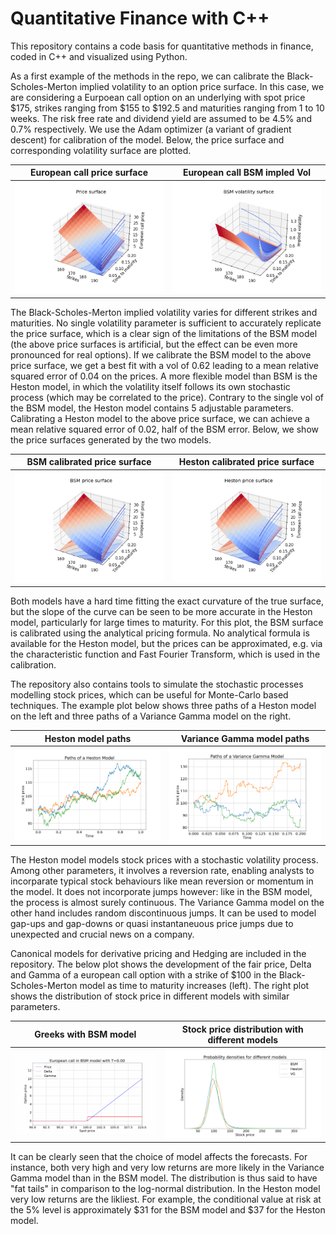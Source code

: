 # Quantitative Finance with C++
This repository contains a code basis for quantitative methods in finance, coded in C++ and visualized using Python. 

As a first example of the methods in the repo, we can calibrate the Black-Scholes-Merton implied volatility to an option price surface. In this case, we are considering a Eurpoean call option on an underlying with spot price $175, strikes ranging from $155 to $192.5 and maturities ranging from 1 to 10 weeks. The risk free rate and dividend yield are assumed to be 4.5% and 0.7% respectively. We use the Adam optimizer (a variant of gradient descent) for calibration of the model. Below, the price surface and corresponding volatility surface are plotted.

European call price surface            |  European call BSM impled Vol
:-------------------------:|:-------------------------:
![Price](Plots/priceSurfacePlot_show.png) |  ![Vol](Plots/volSurfacePlot_show.png)


The Black-Scholes-Merton implied volatility varies for different strikes and maturities. No single volatility parameter is sufficient to accurately replicate the price surface, which is a clear sign of the limitations of the BSM model (the above price surfaces is artificial, but the effect can be even more pronounced for real options). If we calibrate the BSM model to the above price surface, we get a best fit with a vol of 0.62 leading to a mean relative squared error of 0.04 on the prices. 
A more flexible model than BSM is the Heston model, in which the volatility itself follows its own stochastic process (which may be correlated to the price). Contrary to the single vol of the BSM model, the Heston model contains 5 adjustable parameters. Calibrating a Heston model to the above price surface, we can achieve a mean relative squared error of 0.02, half of the BSM error. Below, we show the price surfaces generated by the two models.

BSM calibrated price surface            |  Heston calibrated price surface
:-------------------------:|:-------------------------:
![Price](Plots/bsmModelPriceSurfacePlot_show.png) |  ![Vol](Plots/hestonModelPriceSurfacePlot_show.png)

Both models have a hard time fitting the exact curvature of the true surface, but the slope of the curve can be seen to be more accurate in the Heston model, particularly for large times to maturity. For this plot, the BSM surface is calibrated using the analytical pricing formula. No analytical formula is available for the Heston model, but the prices can be approximated, e.g. via the characteristic function and Fast Fourier Transform, which is used in the calibration.

The repository also contains tools to simulate the stochastic processes modelling stock prices, which can be useful for Monte-Carlo based techniques. The example plot below shows three paths of a Heston model on the left and three paths of a Variance Gamma model on the right.

Heston model paths          |  Variance Gamma model paths
:-------------------------:|:-------------------------:
![Price](Plots/stockPathShowcase.png) |  ![Vol](Plots/VGstockPathShowcase.png)

The Heston model models stock prices with a stochastic volatility process. Among other parameters, it involves a reversion rate, enabling analysts to incorparate typical stock behaviours like mean reversion or momentum in the model. It does not incorporate jumps however: like in the BSM model, the process is almost surely continuous. The Variance Gamma model on the other hand includes random discontinuous jumps. It can be used to model gap-ups and gap-downs or quasi instantaneuous price jumps due to unexpected and crucial news on a company.

Canonical models for derivative pricing and Hedging are included in the repository. The below plot shows the development of the fair price, Delta and Gamma of a european call option with a strike of $100 in the Black-Scholes-Merton model as time to maturity increases (left). The right plot shows the distribution of stock price in different models with similar parameters.

Greeks with BSM model         |  Stock price distribution with different models
:-------------------------:|:-------------------------:
![Price](Plots/optionPrice.gif) |  ![Vol](Plots/mcSamplesHistogramMultiModel_show.png)

It can be clearly seen that the choice of model affects the forecasts. For instance, both very high and very low returns are more likely in the Variance Gamma model than in the BSM model. The distribution is thus said to have "fat tails" in comparison to the log-normal distribution. In the Heston model very low returns are the likliest. For example, the conditional value at risk at the 5% level is approximately $31 for the BSM model and $37 for the Heston model.
